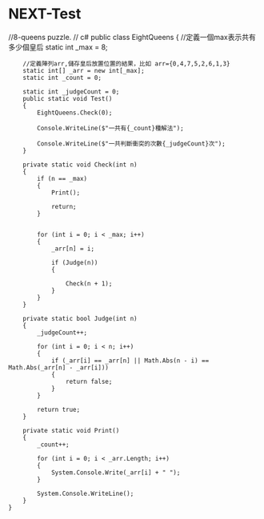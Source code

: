 # NEXT-Test
//8-queens puzzle.
// c#
public class EightQueens
    {
        //定義一個max表示共有多少個皇后
        static int _max = 8;

        //定義陣列arr,儲存皇后放置位置的結果，比如 arr={0,4,7,5,2,6,1,3}
        static int[] _arr = new int[_max];
        static int _count = 0;

        static int _judgeCount = 0;
        public static void Test()
        {
            EightQueens.Check(0);

            Console.WriteLine($"一共有{_count}種解法");

            Console.WriteLine($"一共判斷衝突的次數{_judgeCount}次");
        }

        private static void Check(int n)
        {
            if (n == _max) 
            {
                Print();

                return;
            }

            
            for (int i = 0; i < _max; i++)
            {
                _arr[n] = i;

                if (Judge(n))
                {
                 
                    Check(n + 1);
                }
            }
        }

        private static bool Judge(int n)
        {
            _judgeCount++;

            for (int i = 0; i < n; i++)
            {
                if (_arr[i] == _arr[n] || Math.Abs(n - i) == Math.Abs(_arr[n] - _arr[i]))
                {
                    return false;
                }
            }

            return true;
        }

        private static void Print()
        {
            _count++;

            for (int i = 0; i < _arr.Length; i++)
            {
                System.Console.Write(_arr[i] + " ");
            }

            System.Console.WriteLine();
        }
    }


